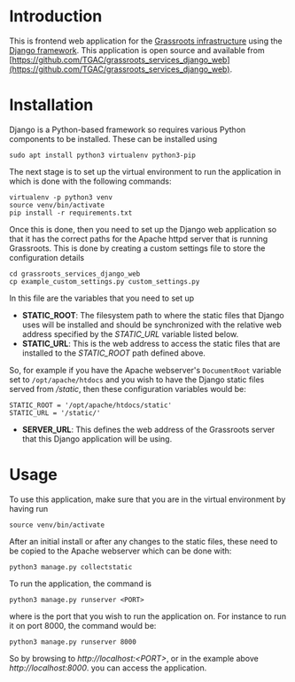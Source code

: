 # Introduction

This is frontend web application for the [Grassroots infrastructure](https://grassroots.tools) using the [Django framework](https://www.djangoproject.com/). This application is open source and available from [https://github.com/TGAC/grassroots_services_django_web](https://github.com/TGAC/grassroots_services_django_web).

# Installation

Django is a Python-based framework so requires various Python components to be installed. 
These can be installed using

```
sudo apt install python3 virtualenv python3-pip
```

The next stage is to set up the virtual environment to run the application in which is done with
the following commands:

```
virtualenv -p python3 venv
source venv/bin/activate
pip install -r requirements.txt
```

Once this is done, then you need to set up the Django web application so that it has the correct paths for the Apache httpd server that is running Grassroots.
This is done by creating a custom settings file to store the configuration details

```
cd grassroots_services_django_web
cp example_custom_settings.py custom_settings.py
```

In this file are the variables that you need to set up

 * **STATIC_ROOT**: The filesystem path to where the static files that Django uses will be installed and should be synchronized with the relative web address specified by the *STATIC_URL* variable listed below.
 * **STATIC_URL**: This is the web address to access the static files that are installed to the *STATIC_ROOT* path defined above.
 
 So, for example if you have the Apache webserver's ```DocumentRoot``` variable set to ```/opt/apache/htdocs``` and you wish to have the Django static files served from */static*, then these configuration variables would be:
 
 ```
STATIC_ROOT = '/opt/apache/htdocs/static'
STATIC_URL = '/static/'
```

 * **SERVER_URL**: This defines the web address of the Grassroots server that this Django application will be using.


# Usage

To use this application, make sure that you are in the virtual environment by having run

```
source venv/bin/activate
```

After an initial install or after any changes to the static files, these need to be copied to the Apache webserver which can be done with:

```
python3 manage.py collectstatic
```


To run the application, the command is 

```
python3 manage.py runserver <PORT>
```

where *<PORT>* is the port that you wish to run the application on. For instance to run it on port 8000, the command would be:
	
```
python3 manage.py runserver 8000
```

So by browsing to *http://localhost:\<PORT\>*, or in the example above *http://localhost:8000*. you can access the application.
